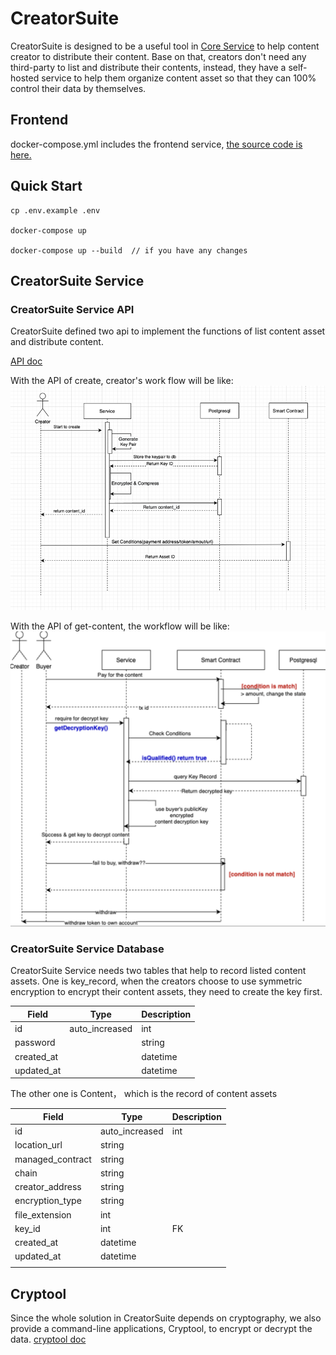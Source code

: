 # CreatorSuite
CreatorSuite is designed to be a useful tool in [Core Service](https://github.com/nextdotid/core_service_sharp) to help content creator to distribute their content. 
Base on that, creators don't need any third-party to list and distribute their contents, instead, they have a self-hosted service to help them organize content asset so that they can 100% control their data by themselves.


## Frontend
docker-compose.yml includes the frontend service, [the source code is here.](https://github.com/NextDotID/creator_suite_frontend)

## Quick Start
```shell
cp .env.example .env

docker-compose up 

docker-compose up --build  // if you have any changes
```

## CreatorSuite Service

### CreatorSuite Service API
CreatorSuite defined two api to implement the functions of list content asset and distribute content.

[API doc](https://github.com/nextdotid/creator_suite/tree/main/docs/api.apib)

With the API of create, creator's work flow will be like:
![image](docs/creators_workflow.png)

With the API of get-content, the workflow will be like:
![image](docs/buyers_workflow.png)

### CreatorSuite Service Database
CreatorSuite Service needs two tables that help to record listed content assets.
One is key_record, when the creators choose to use symmetric encryption to encrypt their content assets, they need to create the key first.

| Field      | Type           | Description |
|------------|----------------|-------------|
| id         | auto_increased | int         |
| password   |                | string      |
| created_at |                | datetime    |
| updated_at |                | datetime    |

The other one is Content， which is the record of content assets

| Field            | Type           | Description |
|------------------|----------------|-------------|
| id               | auto_increased | int         |
| location_url     | string         |             |
| managed_contract | string         |             |
| chain            | string         |             |
| creator_address  | string         |             |
| encryption_type  | string         |             |
| file_extension   | int            |             |
| key_id           | int            | FK          |
| created_at       | datetime       |             |
| updated_at       | datetime       |             | 
|                  |                |             |




## Cryptool
Since the whole solution in CreatorSuite depends on cryptography, we also provide a command-line applications, 
Cryptool, to encrypt or decrypt the data.
[cryptool doc](https://github.com/nextdotid/creator_suite/tree/main/docs/cryptool.md)



